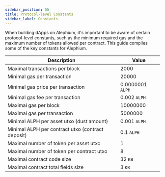 ```yaml
---
sidebar_position: 55
title: Protocol-level Constants
sidebar_label: Constants
---
```


When building dApps on Alephium, it's important to be aware of certain
protocol-level constants, such as the minimum required gas and the
maximum number of tokens allowed per contract. This guide compiles
some of the key constants for Alephium.

| Description                                                          | Value                            |
| -------------------------------------------------------------------- | -------------------------------- |
| Maximal transactions per block                                       | 2000                             |
| Minimal gas per transaction                                          | 20000                            |
| Minimal gas price per transaction                                    | 0.0000001 `ALPH` |
| Minimal gas fee per transaction                                      | 0.002 `ALPH`     |
| Maximal gas per block                                                | 10000000                         |
| Maximal gas per transaction                                          | 5000000                          |
| Minimal ALPH per asset utxo (dust amount)         | 0.001 `ALPH`     |
| Minimal ALPH per contract utxo (contract deposit) | 0.1 `ALPH`       |
| Maximal number of token per asset utxo                               | 1                                |
| Maximal number of token per contract utxo                            | 8                                |
| Maximal contract code size                                           | 32 `KB`                          |
| Maximal contract total fields size                                   | 3 `KB`                           |
